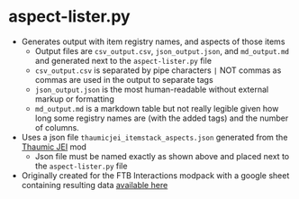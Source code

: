 # aspect-lister.py

* Generates output with item registry names, and aspects of those items
    * Output files are `csv_output.csv`, `json_output.json`, and `md_output.md` and generated next to the `aspect-lister.py` file
    * `csv_output.csv` is separated by pipe characters `|` NOT commas as commas are used in the output to separate tags
    * `json_output.json` is the most human-readable without external markup or formatting
    * `md_output.md` is a markdown table but not really legible given how long some registry names are (with the added tags) and the number of columns.
* Uses a json file `thaumicjei_itemstack_aspects.json` generated from the [Thaumic JEI](https://www.curseforge.com/minecraft/mc-mods/thaumic-jei) mod
    * Json file must be named exactly as shown above and placed next to the `aspect-lister.py` file
* Originally created for the FTB Interactions modpack with a google sheet containing resulting data [available here](https://docs.google.com/spreadsheets/d/1tQkFNRyxtorWXO5ohLLPCXmmmlXQdAU0zaN8FJgM-DY/edit?usp=sharing)
